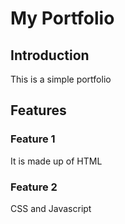 # My Portfolio

## Introduction
This is a simple portfolio

## Features
### Feature 1
It is made up of HTML

### Feature 2
CSS and Javascript

